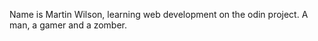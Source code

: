 Name is Martin Wilson, learning web development on the odin project.
A man, a gamer and a zomber.

<!---
MartonBrandon03/MartonBrandon03 is a ✨ special ✨ repository because its `README.md` (this file) appears on your GitHub profile.
You can click the Preview link to take a look at your changes.
--->

